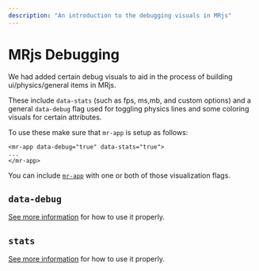```yaml
---
description: "An introduction to the debugging visuals in MRjs"
---
```

# MRjs Debugging

We had added certain debug visuals to aid in the process of building ui/physics/general items in MRjs.

These include `data-stats` (such as fps, ms,mb, and custom options) and a general `data-debug` flag used for toggling physics lines and some coloring visuals for certain attributes.

To use these make sure that `mr-app` is setup as follows:

```
<mr-app data-debug="true" data-stats="true">
...
</mr-app>
```

You can include [`mr-app`](/doc/mr-app) with one or both of those visualization flags.

## `data-debug`

[See more information](/attributes/data-debug) for how to use it properly.

## `stats`

[See more information](/attributes/data-stats) for how to use it properly.
